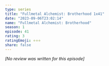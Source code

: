 ```yaml
---
type: series
title: "Fullmetal Alchemist: Brotherhood 1x41"
date: "2023-09-06T23:02:14"
name: "Fullmetal Alchemist: Brotherhood"
season: 1
episode: 41
rating: 3
ratingEmoji: ⭐️⭐️⭐️
share: false
---
```


_[No review was written for this episode]_
